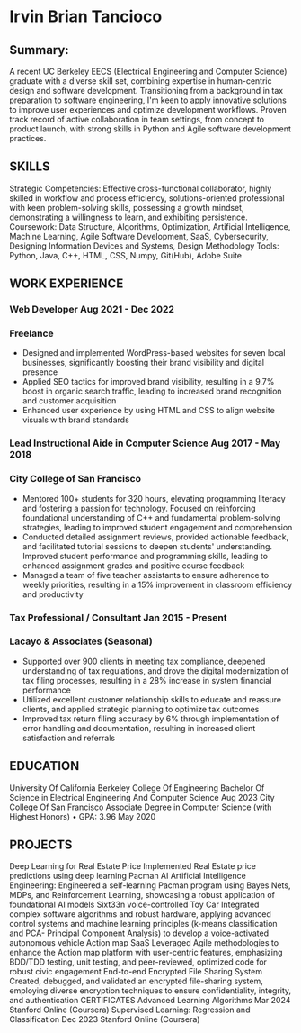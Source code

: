 # Irvin Brian Tancioco
## Summary: 
A recent UC Berkeley EECS (Electrical Engineering and Computer Science) graduate with a diverse skill set,
combining expertise in human-centric design and software development. Transitioning from a background in tax
preparation to software engineering, I'm keen to apply innovative solutions to improve user experiences and optimize
development workflows. Proven track record of active collaboration in team settings, from concept to product launch, with
strong skills in Python and Agile software development practices.

## SKILLS
Strategic Competencies: Effective cross-functional collaborator, highly skilled in workflow and process efficiency,
solutions-oriented professional with keen problem-solving skills, possessing a growth mindset, demonstrating a
willingness to learn, and exhibiting persistence.
Coursework: Data Structure, Algorithms, Optimization, Artificial Intelligence, Machine Learning, Agile Software
Development, SaaS, Cybersecurity, Designing Information Devices and Systems, Design Methodology
Tools: Python, Java, C++, HTML, CSS, Numpy, Git(Hub), Adobe Suite

## WORK EXPERIENCE
### Web Developer Aug 2021 - Dec 2022
### Freelance
* Designed and implemented WordPress-based websites for seven local businesses, significantly boosting their brand
visibility and digital presence
* Applied SEO tactics for improved brand visibility, resulting in a 9.7% boost in organic search traffic, leading to
increased brand recognition and customer acquisition
* Enhanced user experience by using HTML and CSS to align website visuals with brand standards

### Lead Instructional Aide in Computer Science Aug 2017 - May 2018
### City College of San Francisco
* Mentored 100+ students for 320 hours, elevating programming literacy and fostering a passion for technology.
Focused on reinforcing foundational understanding of C++ and fundamental problem-solving strategies, leading to
improved student engagement and comprehension
* Conducted detailed assignment reviews, provided actionable feedback, and facilitated tutorial sessions to deepen
students' understanding. Improved student performance and programming skills, leading to enhanced assignment
grades and positive course feedback
* Managed a team of five teacher assistants to ensure adherence to weekly priorities, resulting in a 15% improvement in
classroom efficiency and productivity

### Tax Professional / Consultant Jan 2015 - Present
### Lacayo & Associates (Seasonal)
* Supported over 900 clients in meeting tax compliance, deepened understanding of tax regulations, and drove the
digital modernization of tax filing processes, resulting in a 28% increase in system financial performance
* Utilized excellent customer relationship skills to educate and reassure clients, and applied strategic planning to
optimize tax outcomes
* Improved tax return filing accuracy by 6% through implementation of error handling and documentation, resulting in
increased client satisfaction and referrals

## EDUCATION
University Of California Berkeley College Of Engineering
Bachelor Of Science in Electrical Engineering And Computer Science Aug 2023
City College Of San Francisco
Associate Degree in Computer Science (with Highest Honors) • GPA: 3.96 May 2020

## PROJECTS
Deep Learning for Real Estate Price
Implemented Real Estate price predictions using deep learning
Pacman AI
Artificial Intelligence Engineering: Engineered a self-learning Pacman program using Bayes Nets, MDPs, and
Reinforcement Learning, showcasing a robust application of foundational AI models
Sixt33n voice-controlled Toy Car
Integrated complex software algorithms and robust hardware, applying advanced control systems and machine learning
principles (k-means classification and PCA- Principal Component Analysis) to develop a voice-activated autonomous
vehicle
Action map SaaS
Leveraged Agile methodologies to enhance the Action map platform with user-centric features, emphasizing BDD/TDD
testing, unit testing, and peer-reviewed, optimized code for robust civic engagement
End-to-end Encrypted File Sharing System
Created, debugged, and validated an encrypted file-sharing system, employing diverse encryption techniques to ensure
confidentiality, integrity, and authentication
CERTIFICATES
Advanced Learning Algorithms Mar 2024
Stanford Online (Coursera)
Supervised Learning: Regression and Classification Dec 2023
Stanford Online (Coursera)
